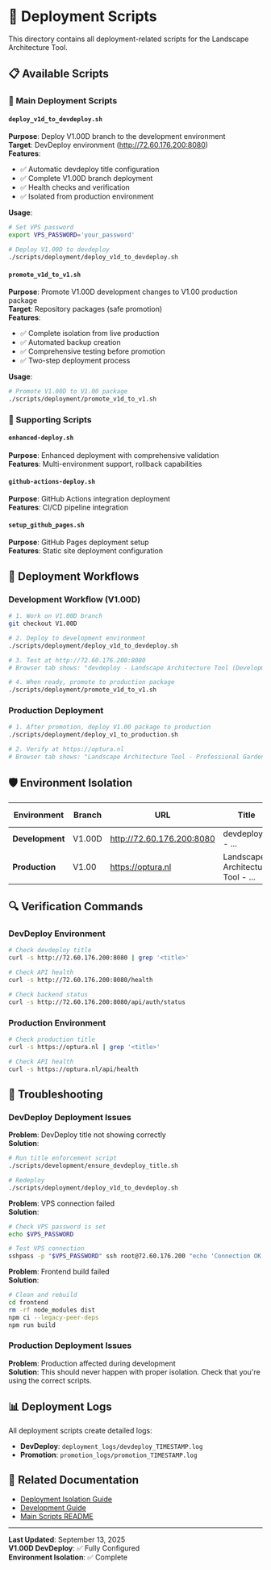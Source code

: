 # 🚀 Deployment Scripts

This directory contains all deployment-related scripts for the Landscape Architecture Tool.

## 📋 Available Scripts

### 🎯 Main Deployment Scripts

#### `deploy_v1d_to_devdeploy.sh`
**Purpose**: Deploy V1.00D branch to the development environment  
**Target**: DevDeploy environment (http://72.60.176.200:8080)  
**Features**:
- ✅ Automatic devdeploy title configuration
- ✅ Complete V1.00D branch deployment
- ✅ Health checks and verification
- ✅ Isolated from production environment

**Usage**:
```bash
# Set VPS password
export VPS_PASSWORD='your_password'

# Deploy V1.00D to devdeploy
./scripts/deployment/deploy_v1d_to_devdeploy.sh
```

#### `promote_v1d_to_v1.sh`
**Purpose**: Promote V1.00D development changes to V1.00 production package  
**Target**: Repository packages (safe promotion)  
**Features**:
- ✅ Complete isolation from live production
- ✅ Automated backup creation
- ✅ Comprehensive testing before promotion
- ✅ Two-step deployment process

**Usage**:
```bash
# Promote V1.00D to V1.00 package
./scripts/deployment/promote_v1d_to_v1.sh
```

### 🔧 Supporting Scripts

#### `enhanced-deploy.sh`
**Purpose**: Enhanced deployment with comprehensive validation  
**Features**: Multi-environment support, rollback capabilities

#### `github-actions-deploy.sh`
**Purpose**: GitHub Actions integration deployment  
**Features**: CI/CD pipeline integration

#### `setup_github_pages.sh`
**Purpose**: GitHub Pages deployment setup  
**Features**: Static site deployment configuration

## 🎯 Deployment Workflows

### Development Workflow (V1.00D)
```bash
# 1. Work on V1.00D branch
git checkout V1.00D

# 2. Deploy to development environment
./scripts/deployment/deploy_v1d_to_devdeploy.sh

# 3. Test at http://72.60.176.200:8080
# Browser tab shows: "devdeploy - Landscape Architecture Tool (Development)"

# 4. When ready, promote to production package
./scripts/deployment/promote_v1d_to_v1.sh
```

### Production Deployment
```bash
# 1. After promotion, deploy V1.00 package to production
./scripts/deployment/deploy_v1_to_production.sh

# 2. Verify at https://optura.nl
# Browser tab shows: "Landscape Architecture Tool - Professional Garden Design Management"
```

## 🛡️ Environment Isolation

| Environment | Branch | URL | Title | Backend Port |
|-------------|--------|-----|-------|--------------|
| **Development** | V1.00D | http://72.60.176.200:8080 | devdeploy - ... | 5001 |
| **Production** | V1.00 | https://optura.nl | Landscape Architecture Tool - ... | 5000 |

## 🔍 Verification Commands

### DevDeploy Environment
```bash
# Check devdeploy title
curl -s http://72.60.176.200:8080 | grep '<title>'

# Check API health
curl -s http://72.60.176.200:8080/health

# Check backend status
curl -s http://72.60.176.200:8080/api/auth/status
```

### Production Environment
```bash
# Check production title
curl -s https://optura.nl | grep '<title>'

# Check API health
curl -s https://optura.nl/api/health
```

## 🚨 Troubleshooting

### DevDeploy Deployment Issues

**Problem**: DevDeploy title not showing correctly  
**Solution**:
```bash
# Run title enforcement script
./scripts/development/ensure_devdeploy_title.sh

# Redeploy
./scripts/deployment/deploy_v1d_to_devdeploy.sh
```

**Problem**: VPS connection failed  
**Solution**:
```bash
# Check VPS password is set
echo $VPS_PASSWORD

# Test VPS connection
sshpass -p "$VPS_PASSWORD" ssh root@72.60.176.200 "echo 'Connection OK'"
```

**Problem**: Frontend build failed  
**Solution**:
```bash
# Clean and rebuild
cd frontend
rm -rf node_modules dist
npm ci --legacy-peer-deps
npm run build
```

### Production Deployment Issues

**Problem**: Production affected during development  
**Solution**: This should never happen with proper isolation. Check that you're using the correct scripts.

## 📊 Deployment Logs

All deployment scripts create detailed logs:
- **DevDeploy**: `deployment_logs/devdeploy_TIMESTAMP.log`
- **Promotion**: `promotion_logs/promotion_TIMESTAMP.log`

## 🔗 Related Documentation

- [Deployment Isolation Guide](../../docs/deployment/DEPLOYMENT_ISOLATION_GUIDE.md)
- [Development Guide](../../docs/development/DEVELOPMENT_GUIDE.md)
- [Main Scripts README](../README.md)

---
**Last Updated**: September 13, 2025  
**V1.00D DevDeploy**: ✅ Fully Configured  
**Environment Isolation**: ✅ Complete
